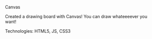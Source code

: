 Canvas

Created a drawing board with Canvas! You can draw whateeeever you want!

Technologies: HTML5, JS, CSS3
